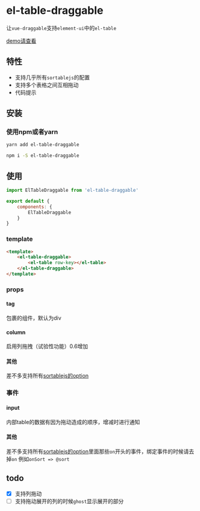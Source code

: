 # el-table-draggable

让`vue-draggable`支持`element-ui`中的`el-table`

[demo请查看](https://www.mizuka.top/el-table-draggable/)

## 特性

- 支持几乎所有`sortablejs`的配置
- 支持多个表格之间互相拖动
- 代码提示

## 安装

### 使用npm或者yarn

```bash
yarn add el-table-draggable

npm i -S el-table-draggable
```

## 使用

```js
import ElTableDraggable from 'el-table-draggable'

export default {
    components: {
        ElTableDraggable
    }
}
```

### template

```html
<template>
    <el-table-draggable>
        <el-table row-key></el-table>
    </el-table-draggable>
</template>
```

### props

#### tag

包裹的组件，默认为div

#### column

启用列拖拽（试验性功能）0.6增加

#### 其他

差不多支持所有[sortablejs的option](https://github.com/SortableJS/Sortable#options)

### 事件

#### input

内部table的数据有因为拖动造成的顺序，增减时进行通知

#### 其他

差不多支持所有[sortablejs的option](https://github.com/SortableJS/Sortable#options)里面那些`on`开头的事件，绑定事件的时候请去掉`on` 例如`onSort => @sort`

## todo

- [x] 支持列拖动  
- [ ] 支持拖动展开的列的时候`ghost`显示展开的部分
